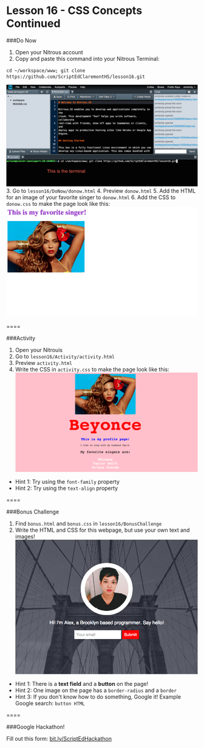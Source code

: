 Lesson 16 - CSS Concepts Continued
========

###Do Now

1. Open your Nitrous account
2. Copy and paste this command into your Nitrous Terminal:
  
  ```
  cd ~/workspace/www; git clone https://github.com/ScriptEdClaremontHS/lesson16.git
  ```
  ![Nitrous terminal](images/nitrous-small.png)
3. Go to `lesson16/DoNow/donow.html`
4. Preview `donow.html`
5. Add the HTML for an image of your favorite singer to `donow.html`
6. Add the CSS to `donow.css` to make the page look like this:
  ![Do now](images/lesson16donow.png)

====

###Activity

1. Open your Nitrouis
2. Go to `lesson16/Activity/activity.html`
3. Preview `activity.html`
4. Write the CSS in `activity.css` to make the page look like this:
  ![Activity](images/lesson16activity.png)

* Hint 1: Try using the `font-family` property
* Hint 2: Try using the `text-align` property

====

###Bonus Challenge

1. Find `bonus.html` and `bonus.css` in `lesson16/BonusChallenge`
2. Write the HTML and CSS for this webpage, but use your own text and images!
 ![Bonus Challenge](images/lesson16bonus.png)

* Hint 1: There is a **text field** and a **button** on the page!
* Hint 2: One image on the page has a `border-radius` and a `border`
* Hint 3: If you don't know how to do something, Google it! Example Google search: `button HTML`

====

###Google Hackathon!

Fill out this form: [bit.ly/ScriptEdHackathon](http://bit.ly/ScriptEdHackathon)

